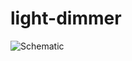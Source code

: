 # light-dimmer

![Schematic](https://raw.githubusercontent.com/primiano/light-dimmer/master/hardware/light-dimmer-schematic.png)

